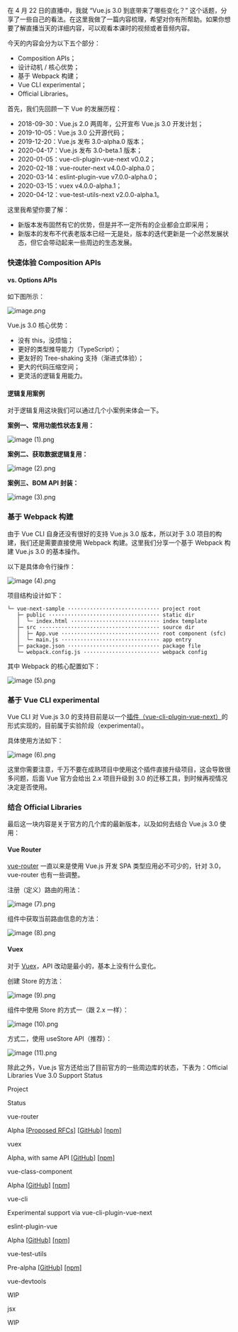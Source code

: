 在 4 月 22 日的直播中，我就 “Vue.js 3.0 到底带来了哪些变化？” 这个话题，分享了一些自己的看法。在这里我做了一篇内容梳理，希望对你有所帮助。如果你想要了解直播当天的详细内容，可以观看本课时的视频或者音频内容。

今天的内容会分为以下五个部分：

*   Composition APIs；
*   设计动机 / 核⼼优势；
*   基于 Webpack 构建；
*   Vue CLI experimental；
*   Official Libraries。

首先，我们先回顾一下 Vue 的发展历程：

*   2018-09-30：Vue.js 2.0 两周年，公开宣布 Vue.js 3.0 开发计划；
*   2019-10-05：Vue.js 3.0 公开源代码；
*   2019-12-20：Vue.js 发布 3.0-alpha.0 版本；
*   2020-04-17：Vue.js 发布 3.0-beta.1 版本；
*   2020-01-05：vue-cli-plugin-vue-next v0.0.2；
*   2020-02-18：vue-router-next v4.0.0-alpha.0；
*   2020-03-14：eslint-plugin-vue v7.0.0-alpha.0；
*   2020-03-15：vuex v4.0.0-alpha.1；
*   2020-04-12：vue-test-utils-next v2.0.0-alpha.1。

这里我希望你要了解：

*   新版本发布固然有它的优势，但是并不一定所有的企业都会立即采用；
*   新版本的发布不代表老版本已经一无是处，版本的迭代更新是一个必然发展状态，但它会带动起来一些周边的生态发展。

### 快速体验 Composition APIs

#### vs. Options APIs

如下图所示：

![image.png](https://s0.lgstatic.com/i/image/M00/01/FD/CgqCHl6v6kKAEB86AANiAJDnjVQ357.png)

Vue.js 3.0 核⼼优势：

*   没有 this，没烦恼；
*   更好的类型推导能⼒（TypeScript）；
*   更友好的 Tree-shaking ⽀持（渐进式体验）；
*   更⼤的代码压缩空间；
*   更灵活的逻辑复⽤能⼒。

#### 逻辑复用案例

对于逻辑复用这块我们可以通过几个小案例来体会一下。

**案例一、常用功能性状态复用：**

![image (1).png](https://s0.lgstatic.com/i/image/M00/01/FD/CgqCHl6v6kyASlkDAAENklOYlj0705.png)

**案例二、获取数据逻辑复用：**

![image (2).png](https://s0.lgstatic.com/i/image/M00/01/FD/CgqCHl6v6mOAcMILAAD_9U0vYHo031.png)

**案例三、BOM API 封装：**

![image (3).png](https://s0.lgstatic.com/i/image/M00/01/FD/Ciqc1F6v6myAQliaAAHwBa16R38975.png)

### 基于 Webpack 构建

由于 Vue CLI 自身还没有很好的支持 Vue.js 3.0 版本，所以对于 3.0 项目的构建，我们还是需要直接使用 Webpack 构建。这里我们分享一个基于 Webpack 构建 Vue.js 3.0 的基本操作。

以下是具体命令行操作：

![image (4).png](https://s0.lgstatic.com/i/image/M00/01/FD/Ciqc1F6v6nWAX5aTAANGepPtsvc770.png)

项目结构设计如下：

    └─ vue-next-sample ····························· project root 
       ├─ public ··································· static dir 
       │  └─ index.html ···························· index template 
       ├─ src ······································ source dir 
       │  ├─ App.vue ······························· root component (sfc) 
       │  └─ main.js ······························· app entry 
       ├─ package.json ····························· package file 
       └─ webpack.config.js ························ webpack config
    

其中 Webpack 的核心配置如下：

![image (5).png](https://s0.lgstatic.com/i/image/M00/01/FD/CgqCHl6v6oGAeKLEAANJ8E2ZEDA820.png)

### 基于 Vue CLI experimental

Vue CLI 对 Vue.js 3.0 的支持目前是以一个[插件（vue-cli-plugin-vue-next）](https://github.com/vuejs/vue-cli-plugin-vue-next)的形式实现的，目前属于实验阶段（experimental）。

具体使用方法如下：

![image (6).png](https://s0.lgstatic.com/i/image/M00/01/FD/CgqCHl6v6omAOOrAAAIRJLu2wak852.png)

这里你需要注意，千万不要在成熟项⽬中使⽤这个插件直接升级项目，这会导致很多问题，后面 Vue 官方会给出 2.x 项目升级到 3.0 的迁移工具，到时候再视情况决定是否使用。

### 结合 Official Libraries

最后这一块内容是关于官方的几个库的最新版本，以及如何去结合 Vue.js 3.0 使用：

#### Vue Router

[vue-router](https://github.com/vuejs/vue-router-next) 一直以来是使用 Vue.js 开发 SPA 类型应用必不可少的，针对 3.0，vue-router 也有一些调整。

注册（定义）路由的用法：

![image (7).png](https://s0.lgstatic.com/i/image/M00/01/FD/Ciqc1F6v6pKAaRIRAAHzDZjGLng133.png)

组件中获取当前路由信息的方法：

![image (8).png](https://s0.lgstatic.com/i/image/M00/01/FD/CgqCHl6v6p2AG_EpAAEJL03CUDk536.png)

#### Vuex

对于 [Vuex](https://github.com/vuejs/vuex/tree/4.0)，API 改动是最小的，基本上没有什么变化。

创建 Store 的方法：

![image (9).png](https://s0.lgstatic.com/i/image/M00/01/FD/Ciqc1F6v6qeAJtdfAAFPEAP3Tos147.png)

组件中使用 Store 的方式一（跟 2.x 一样）：

![image (10).png](https://s0.lgstatic.com/i/image/M00/01/FD/CgqCHl6v6q6Af8R9AAFcCB1sJGY955.png)

方式二，使用 useStore API（推荐）：

![image (11).png](https://s0.lgstatic.com/i/image/M00/01/FD/Ciqc1F6v6raAHqIEAAJm6pO4Vnw344.png)

除此之外，Vue.js 官方还给出了目前官方的一些周边库的状态，下表为：Official Libraries Vue 3.0 Support Status

Project

Status

vue-router

Alpha [\[Proposed RFCs\]](https://github.com/vuejs/rfcs/pulls?q=is%3Apr+is%3Aopen+label%3Arouter) [\[GitHub\]](https://github.com/vuejs/vue-router-next) [\[npm\]](https://unpkg.com/browse/vue-router@4.0.0-alpha.7/)

vuex

Alpha, with same API [\[GitHub\]](https://github.com/vuejs/vuex/tree/4.0) [\[npm\]](https://unpkg.com/browse/vuex@4.0.0-alpha.1/)

vue-class-component

Alpha [\[GitHub\]](https://github.com/vuejs/vue-class-component/tree/next) [\[npm\]](https://unpkg.com/browse/vue-class-component@8.0.0-alpha.2/)

vue-cli

Experimental support via vue-cli-plugin-vue-next

eslint-plugin-vue

Alpha [\[GitHub\]](https://github.com/vuejs/eslint-plugin-vue) [\[npm\]](https://unpkg.com/browse/eslint-plugin-vue@7.0.0-alpha.0/)

vue-test-utils

Pre-alpha [\[GitHub\]](https://github.com/vuejs/vue-test-utils-next) [\[npm\]](https://www.npmjs.com/package/@vue/test-utils)

vue-devtools

WIP

jsx

WIP